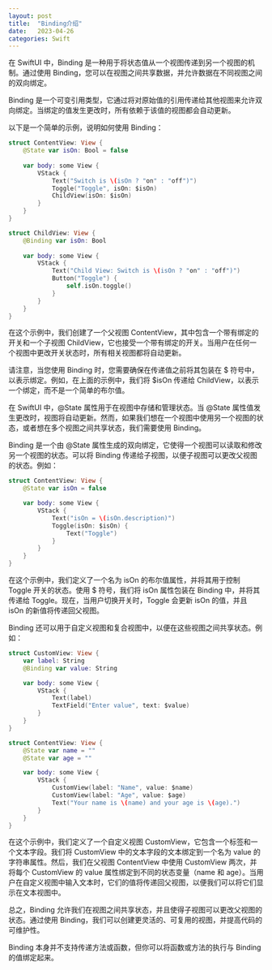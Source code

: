 ```yaml
---
layout: post
title:  "Binding介绍"
date:   2023-04-26
categories: Swift
---
```


在 SwiftUI 中，Binding 是一种用于将状态值从一个视图传递到另一个视图的机制。通过使用 Binding，您可以在视图之间共享数据，并允许数据在不同视图之间的双向绑定。

Binding 是一个可变引用类型，它通过将对原始值的引用传递给其他视图来允许双向绑定。当绑定的值发生更改时，所有依赖于该值的视图都会自动更新。

以下是一个简单的示例，说明如何使用 Binding：

```swift
struct ContentView: View {
    @State var isOn: Bool = false
    
    var body: some View {
        VStack {
            Text("Switch is \(isOn ? "on" : "off")")
            Toggle("Toggle", isOn: $isOn)
            ChildView(isOn: $isOn)
        }
    }
}

struct ChildView: View {
    @Binding var isOn: Bool
    
    var body: some View {
        VStack {
            Text("Child View: Switch is \(isOn ? "on" : "off")")
            Button("Toggle") {
                self.isOn.toggle()
            }
        }
    }
}
```

在这个示例中，我们创建了一个父视图 ContentView，其中包含一个带有绑定的开关和一个子视图 ChildView，它也接受一个带有绑定的开关。当用户在任何一个视图中更改开关状态时，所有相关视图都将自动更新。

请注意，当您使用 Binding 时，您需要确保在传递值之前将其包装在 $ 符号中，以表示绑定。例如，在上面的示例中，我们将 $isOn 传递给 ChildView，以表示一个绑定，而不是一个简单的布尔值。

在 SwiftUI 中，@State 属性用于在视图中存储和管理状态。当 @State 属性值发生更改时，视图将自动更新。然而，如果我们想在一个视图中使用另一个视图的状态，或者想在多个视图之间共享状态，我们需要使用 Binding。

Binding 是一个由 @State 属性生成的双向绑定，它使得一个视图可以读取和修改另一个视图的状态。可以将 Binding 传递给子视图，以便子视图可以更改父视图的状态。例如：

```swift
struct ContentView: View {
    @State var isOn = false

    var body: some View {
        VStack {
            Text("isOn = \(isOn.description)")
            Toggle(isOn: $isOn) {
                Text("Toggle")
            }
        }
    }
}
```

在这个示例中，我们定义了一个名为 isOn 的布尔值属性，并将其用于控制 Toggle 开关的状态。使用 $ 符号，我们将 isOn 属性包装在 Binding 中，并将其传递给 Toggle。现在，当用户切换开关时，Toggle 会更新 isOn 的值，并且 isOn 的新值将传递回父视图。

Binding 还可以用于自定义视图和复合视图中，以便在这些视图之间共享状态。例如：

```swift
struct CustomView: View {
    var label: String
    @Binding var value: String

    var body: some View {
        VStack {
            Text(label)
            TextField("Enter value", text: $value)
        }
    }
}

struct ContentView: View {
    @State var name = ""
    @State var age = ""

    var body: some View {
        VStack {
            CustomView(label: "Name", value: $name)
            CustomView(label: "Age", value: $age)
            Text("Your name is \(name) and your age is \(age).")
        }
    }
}
```

在这个示例中，我们定义了一个自定义视图 CustomView，它包含一个标签和一个文本字段。我们将 CustomView 中的文本字段的文本绑定到一个名为 value 的字符串属性。然后，我们在父视图 ContentView 中使用 CustomView 两次，并将每个 CustomView 的 value 属性绑定到不同的状态变量（name 和 age）。当用户在自定义视图中输入文本时，它们的值将传递回父视图，以便我们可以将它们显示在文本视图中。

总之，Binding 允许我们在视图之间共享状态，并且使得子视图可以更改父视图的状态。通过使用 Binding，我们可以创建更灵活的、可复用的视图，并提高代码的可维护性。


Binding 本身并不支持传递方法或函数，但你可以将函数或方法的执行与 Binding 的值绑定起来。

